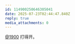 ```yaml
---
id: 114900250646305041
date: 2025-07-23T02:44:47.840Z
reply: true
media_attachments: 0
---
```


[@1900](https://social.1900.live/@1900) 打得开。

